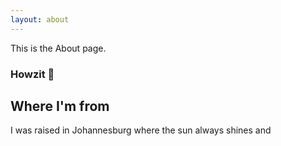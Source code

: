 ```yaml
---
layout: about
---
```


This is the About page.

### Howzit 👋
## Where I'm from

I was raised in Johannesburg where the sun always shines and



